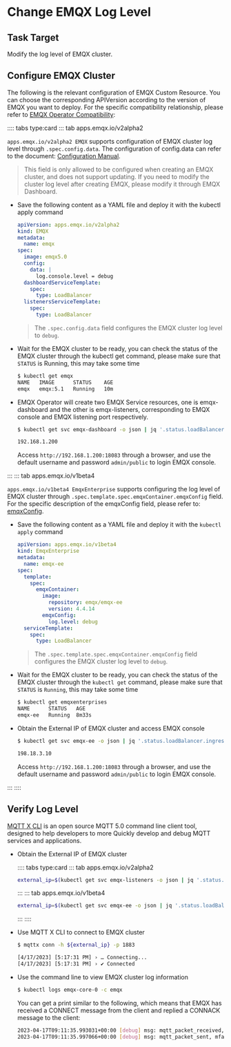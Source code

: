 # Change EMQX Log Level

## Task Target

Modify the log level of EMQX cluster.

## Configure EMQX Cluster

The following is the relevant configuration of EMQX Custom Resource. You can choose the corresponding APIVersion according to the version of EMQX you want to deploy. For the specific compatibility relationship, please refer to [EMQX Operator Compatibility](../index.md):

:::: tabs type:card
::: tab apps.emqx.io/v2alpha2

`apps.emqx.io/v2alpha2 EMQX` supports configuration of EMQX cluster log level through `.spec.config.data`. The configuration of config.data can refer to the document: [Configuration Manual](https://www.emqx.io/docs/en/v5.1/configuration/configuration-manual.html#configuration-manual).

> This field is only allowed to be configured when creating an EMQX cluster, and does not support updating. If you need to modify the cluster log level after creating EMQX, please modify it through EMQX Dashboard.

+ Save the following content as a YAML file and deploy it with the kubectl apply command

  ```yaml
  apiVersion: apps.emqx.io/v2alpha2
  kind: EMQX
  metadata:
    name: emqx
  spec:
    image: emqx5.0
    config:
      data: |
        log.console.level = debug
    dashboardServiceTemplate:
      spec:
        type: LoadBalancer
    listenersServiceTemplate:
      spec:
        type: LoadBalancer
  ```

  > The `.spec.config.data` field configures the EMQX cluster log level to `debug`.

+ Wait for the EMQX cluster to be ready, you can check the status of the EMQX cluster through the kubectl get command, please make sure that `STATUS` is Running, this may take some time

  ```bash
  $ kubectl get emqx
  NAME   IMAGE      STATUS    AGE
  emqx   emqx:5.1   Running   10m
  ```

+ EMQX Operator will create two EMQX Service resources, one is emqx-dashboard and the other is emqx-listeners, corresponding to EMQX console and EMQX listening port respectively.

  ```bash
  $ kubectl get svc emqx-dashboard -o json | jq '.status.loadBalancer.ingress[0].ip'

  192.168.1.200
  ```

  Access `http://192.168.1.200:18083` through a browser, and use the default username and password `admin/public` to login EMQX console.

:::
::: tab apps.emqx.io/v1beta4

`apps.emqx.io/v1beta4 EmqxEnterprise` supports configuring the log level of EMQX cluster through `.spec.template.spec.emqxContainer.emqxConfig` field. For the specific description of the emqxConfig field, please refer to: [emqxConfig](../reference/v1beta4-reference.md#emqxtemplatespec).

+ Save the following content as a YAML file and deploy it with the `kubectl apply` command

  ```yaml
  apiVersion: apps.emqx.io/v1beta4
  kind: EmqxEnterprise
  metadata:
    name: emqx-ee
  spec:
    template:
      spec:
        emqxContainer:
          image:
            repository: emqx/emqx-ee
            version: 4.4.14
          emqxConfig:
            log.level: debug
    serviceTemplate:
      spec:
        type: LoadBalancer
  ```

  > The `.spec.template.spec.emqxContainer.emqxConfig` field configures the EMQX cluster log level to `debug`.

+ Wait for the EMQX cluster to be ready, you can check the status of the EMQX cluster through the `kubectl get` command, please make sure that `STATUS` is `Running`, this may take some time

  ```bash
  $ kubectl get emqxenterprises
  NAME      STATUS   AGE
  emqx-ee   Running  8m33s
  ```

+ Obtain the External IP of EMQX cluster and access EMQX console

  ```bash
  $ kubectl get svc emqx-ee -o json | jq '.status.loadBalancer.ingress[0].ip'

  198.18.3.10
  ```
  Access `http://192.168.1.200:18083` through a browser, and use the default username and password `admin/public` to login EMQX console.

:::
::::

## Verify Log Level

[MQTT X CLI](https://mqttx.app/cli) is an open source MQTT 5.0 command line client tool, designed to help developers to more Quickly develop and debug MQTT services and applications.

+ Obtain the External IP of EMQX cluster

  :::: tabs type:card
  ::: tab apps.emqx.io/v2alpha2

  ```bash
  external_ip=$(kubectl get svc emqx-listeners -o json | jq '.status.loadBalancer.ingress[0].ip')
  ```
  :::
  ::: tab apps.emqx.io/v1beta4

  ```bash
  external_ip=$(kubectl get svc emqx-ee -o json | jq '.status.loadBalancer.ingress[0].ip')
  ```
  :::
  ::::

+ Use MQTT X CLI to connect to EMQX cluster

  ```bash
  $ mqttx conn -h ${external_ip} -p 1883

  [4/17/2023] [5:17:31 PM] › … Connecting...
  [4/17/2023] [5:17:31 PM] › ✔ Connected
  ```

+ Use the command line to view EMQX cluster log information

  ```bash
  $ kubectl logs emqx-core-0 -c emqx
  ```

  You can get a print similar to the following, which means that EMQX has received a CONNECT message from the client and replied a CONNACK message to the client:

  ```bash
  2023-04-17T09:11:35.993031+00:00 [debug] msg: mqtt_packet_received, mfa: emqx_channel:handle_in/2, line: 360, peername: 218.190.230.144:59457, clientid: mqttx_322680d9, packet: CONNECT(Q0, R0, D0, ClientId=mqttx_322680d9, ProtoName=MQTT, ProtoVsn=5, CleanStart=true, KeepAlive=30, Username=undefined, Password=), tag: MQTT
  2023-04-17T09:11:35.997066+00:00 [debug] msg: mqtt_packet_sent, mfa: emqx_connection:serialize_and_inc_stats_fun/1, line: 872, peername: 218.190.230.144:59457, clientid: mqttx_322680d9, packet: CONNACK(Q0, R0, D0, AckFlags=0, ReasonCode=0), tag: MQTT
  ```
